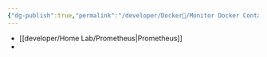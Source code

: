 ```yaml
---
{"dg-publish":true,"permalink":"/developer/Docker🐳/Monitor Docker Containers with Grafana/","dgPassFrontmatter":true}
---
```


- [[developer/Home Lab/Prometheus\|Prometheus]]
- 